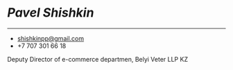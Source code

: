 # ***Pavel Shishkin***
***

* shishkinpp@gmail.com
* +7 707 301 66 18

Deputy Director of e-commerce departmen, Belyi Veter LLP KZ
